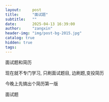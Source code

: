 ```yaml
---
layout:     post
title:      "面试题"
subtitle:   ""
date:       2025-04-13 16:39:00
author:     "zangxin"
header-img: "img/post-bg-2015.jpg"
catalog: true
hidden: true
tags:
---
```




面试题和简历

现在就不专门学习, 只刷面试题目, 边刷题,变投简历

今晚上先搞出个简历第一版

面试题

